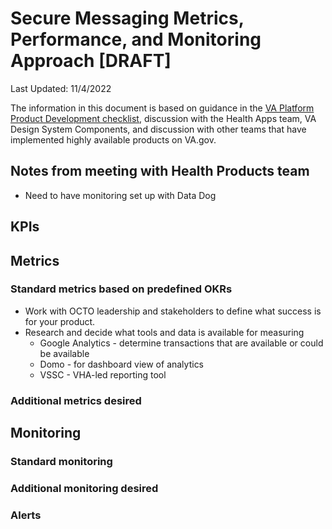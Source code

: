 # Secure Messaging Metrics, Performance, and Monitoring Approach [DRAFT]
Last Updated: 11/4/2022

The information in this document is based on guidance in the [VA Platform Product Development checklist](https://depo-platform-documentation.scrollhelp.site/collaboration-cycle/product-development-checklist#ProductDevelopmentChecklist-...secureandreliable?), discussion with the Health Apps team, VA Design System Components, and discussion with other teams that have implemented highly available products on VA.gov.

## Notes from meeting with Health Products team
- Need to have monitoring set up with Data Dog

## KPIs
### 


## Metrics
### Standard metrics based on predefined OKRs
- Work with OCTO leadership and stakeholders to define what success is for your product. 
- Research and decide what tools and data is available for measuring
   - Google Analytics - determine transactions that are available or could be available
   - Domo - for dashboard view of analytics
   - VSSC - VHA-led reporting tool 
### Additional metrics desired


## Monitoring
### Standard monitoring
### Additional monitoring desired
### Alerts

